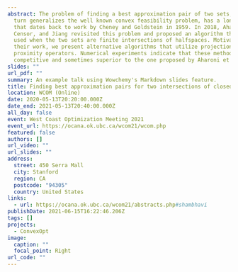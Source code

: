 ```yaml
---
abstract: The problem of finding a best approximation pair of two sets, which in
  turn generalizes the well known convex feasibility problem, has a long history
  that dates back to work by Cheney and Goldstein in 1959. In 2018, Aharoni,
  Censor, and Jiang revisited this problem and proposed an algorithm that can be
  used when the two sets are finite intersections of halfspaces. Motivated by
  their work, we present alternative algorithms that utilize projection and
  proximity operators. Numerical experiments indicate that these methods are
  competitive and sometimes superior to the one proposed by Aharoni et al.
slides: ""
url_pdf: ""
summary: An example talk using Wowchemy's Markdown slides feature.
title: Finding best approximation pairs for two intersections of closed convex sets
location: WCOM (Online)
date: 2020-05-13T20:20:00.000Z
date_end: 2021-05-13T20:40:00.000Z
all_day: false
event: West Coast Optimization Meeting 2021
event_url: https://ocana.ok.ubc.ca/wcom21/wcom.php
featured: false
authors: []
url_video: ""
url_slides: ""
address:
  street: 450 Serra Mall
  city: Stanford
  region: CA
  postcode: "94305"
  country: United States
links:
  - url: https://ocana.ok.ubc.ca/wcom21/abstracts.php#shambhavi
publishDate: 2021-06-15T16:22:46.206Z
tags: []
projects:
  - ConvexOpt
image:
  caption: ""
  focal_point: Right
url_code: ""
---
```


